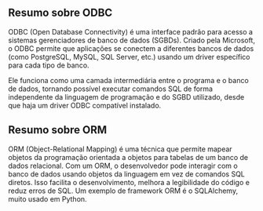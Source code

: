 ## Resumo sobre ODBC

ODBC (Open Database Connectivity) é uma interface padrão para acesso a sistemas gerenciadores de banco de dados (SGBDs). Criado pela Microsoft, o ODBC permite que aplicações se conectem a diferentes bancos de dados (como PostgreSQL, MySQL, SQL Server, etc.) usando um driver específico para cada tipo de banco.

Ele funciona como uma camada intermediária entre o programa e o banco de dados, tornando possível executar comandos SQL de forma independente da linguagem de programação e do SGBD utilizado, desde que haja um driver ODBC compatível instalado.

## Resumo sobre ORM

ORM (Object-Relational Mapping) é uma técnica que permite mapear objetos da programação orientada a objetos para tabelas de um banco de dados relacional. Com um ORM, o desenvolvedor pode interagir com o banco de dados usando objetos da linguagem em vez de comandos SQL diretos. Isso facilita o desenvolvimento, melhora a legibilidade do código e reduz erros de SQL. Um exemplo de framework ORM é o SQLAlchemy, muito usado em Python.
